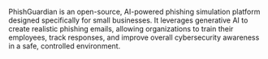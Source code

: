 PhishGuardian is an open-source, AI-powered phishing simulation platform designed specifically for small businesses. It leverages generative AI to create realistic phishing emails, allowing organizations to train their employees, track responses, and improve overall cybersecurity awareness in a safe, controlled environment.
